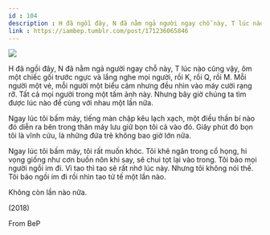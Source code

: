 ```yaml
---
id : 104
description : H đã ngồi đây, N đã nằm ngả người ngay chỗ này, T lúc nào cũng vậy, ôm một chiếc gối trước ngực và lắng nghe mọi người, rồi K, rồi Q, rồi M. Mỗi người một vẻ, mỗi người một biểu cảm nhưng đều nhìn vào máy cười rạng rỡ. Tất cả mọi người trong một tấm ảnh này. Nhưng bây giờ chúng ta tìm được lúc nào để cùng với nhau một lần nữa.
link : https://iambep.tumblr.com/post/171236065846
---
```


![](https://64.media.tumblr.com/6b07740cfb70c899a5520284bb6571dd/tumblr_p4nul5kr2v1u3a9rjo1_1280.jpg)

H đã ngồi đây, N đã nằm ngả người ngay chỗ này, T lúc nào cũng vậy, ôm một
chiếc gối trước ngực và lắng nghe mọi người, rồi K, rồi Q, rồi M. Mỗi người
một vẻ, mỗi người một biểu cảm nhưng đều nhìn vào máy cười rạng rỡ. Tất
cả mọi người trong một tấm ảnh này. Nhưng bây giờ chúng ta tìm được lúc
nào để cùng với nhau một lần nữa.

Ngay lúc tôi bấm máy, tiếng màn chập kêu lạch xạch, một điều thần bí nào
đó diễn ra bên trong thân máy lưu giữ bọn tôi cả vào đó. Giây phút đó bọn
tôi là vĩnh cửu, là những đứa trẻ không bao giờ lớn nữa.

Ngay lúc tôi bấm máy, tôi rất muốn khóc. Tôi khẽ ngân trong cổ họng, hi
vọng giống như cơn buồn nôn khi say, sẽ chui tọt lại vào trong. Tôi bảo
mọi người ngồi im đi. Vì tao thì tao sẽ rất nhớ lúc này. Nhưng tôi không
nói thế. Tôi bảo ngồi im đi rồi nhìn tao tử tế một lần nào.

Không còn lần nào nữa.

(2018)

From BeP